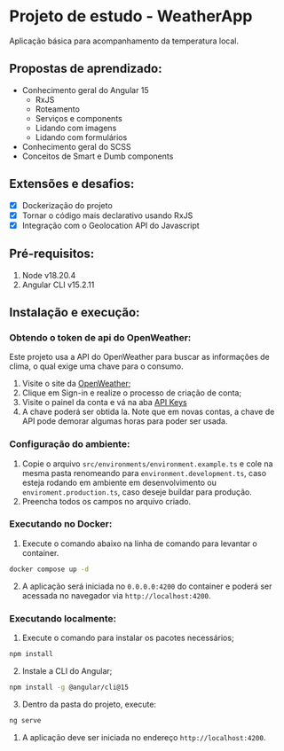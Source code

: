 # Projeto de estudo - WeatherApp

Aplicação básica para acompanhamento da temperatura local.

## Propostas de aprendizado:
- Conhecimento geral do Angular 15
  - RxJS
  - Roteamento
  - Serviços e components
  - Lidando com imagens
  - Lidando com formulários
- Conhecimento geral do SCSS
- Conceitos de Smart e Dumb components

## Extensões e desafios:
- [x] Dockerização do projeto
- [X] Tornar o código mais declarativo usando RxJS
- [X] Integração com o Geolocation API do Javascript

## Pré-requisitos:
1. Node v18.20.4
2. Angular CLI v15.2.11

## Instalação e execução:

### Obtendo o token de api do OpenWeather:

Este projeto usa a API do OpenWeather para buscar as informações de clima,
o qual exige uma chave para o consumo. 

1. Visite o site da [OpenWeather](https://openweather.co.uk/);
2. Clique em Sign-in e realize o processo de criação de conta;
3. Visite o painel da conta e vá na aba [API Keys](https://home.openweather.co.uk/api_keys)
4. A chave poderá ser obtida la. Note que em novas contas, a chave de API pode demorar algumas horas para poder ser usada.

### Configuração do ambiente:

1. Copie o arquivo `src/environments/environment.example.ts` e cole na mesma pasta renomeando para `environment.development.ts`, caso esteja rodando em ambiente em desenvolvimento ou `enviroment.production.ts`, caso deseje buildar para produção.
2. Preencha todos os campos no arquivo criado.

### Executando no Docker:

1. Execute o comando abaixo na linha de comando para levantar o container.
```bash
docker compose up -d
```
2. A aplicação será iniciada no `0.0.0.0:4200` do container e poderá ser acessada no navegador via `http://localhost:4200`.

### Executando localmente:

1. Execute o comando para instalar os pacotes necessários;
```bash
npm install
```
2. Instale a CLI do Angular;
```bash
npm install -g @angular/cli@15
```
3. Dentro da pasta do projeto, execute:
```bash
ng serve
```
1. A aplicação deve ser iniciada no endereço `http://localhost:4200`.
